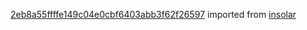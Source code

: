 [2eb8a55ffffe149c04e0cbf6403abb3f62f26597](https://github.com/insolar/insolar/commit/2eb8a55ffffe149c04e0cbf6403abb3f62f26597) imported from [insolar](https://github.com/insolar/insolar)
